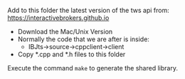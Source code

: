 Add to this folder the latest version of the tws api from:
https://interactivebrokers.github.io

- Download the Mac/Unix Version
- Normally the code that we are after is inside:
  - IBJts->source->cppclient->client
- Copy *.cpp and *.h files to this folder

Execute the command ``make`` to generate the shared library.
